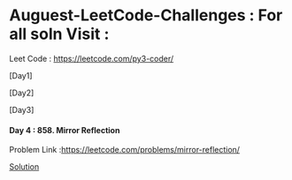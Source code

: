 # Auguest-LeetCode-Challenges : For all soln Visit :
Leet Code : https://leetcode.com/py3-coder/

[Day1]

[Day2]

[Day3]

#### Day 4 : 858. Mirror Reflection
Problem Link :https://leetcode.com/problems/mirror-reflection/

[Solution](https://github.com/py3-coder/Auguest-LeetCode-Challenges/blob/main/858.%20Mirror%20Reflection.java)
